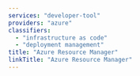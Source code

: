 ```yaml
---
services: "developer-tool"
providers: "azure"
classifiers:
  - "infrastructure as code"
  - "deployment management"
title: "Azure Resource Manager"
linkTitle: "Azure Resource Manager"
---
```

